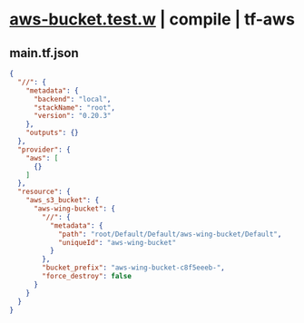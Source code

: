 # [aws-bucket.test.w](../../../../../../examples/tests/sdk_tests/bucket/aws-bucket.test.w) | compile | tf-aws

## main.tf.json
```json
{
  "//": {
    "metadata": {
      "backend": "local",
      "stackName": "root",
      "version": "0.20.3"
    },
    "outputs": {}
  },
  "provider": {
    "aws": [
      {}
    ]
  },
  "resource": {
    "aws_s3_bucket": {
      "aws-wing-bucket": {
        "//": {
          "metadata": {
            "path": "root/Default/Default/aws-wing-bucket/Default",
            "uniqueId": "aws-wing-bucket"
          }
        },
        "bucket_prefix": "aws-wing-bucket-c8f5eeeb-",
        "force_destroy": false
      }
    }
  }
}
```

